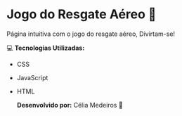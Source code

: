 # Jogo do Resgate Aéreo :bust_in_silhouette:

Página intuitiva com o jogo do resgate aéreo, Divirtam-se!

💻 **Tecnologias Utilizadas:** 

- CSS			

- JavaScript

- HTML

  **Desenvolvido por:**  Célia Medeiros 💛

